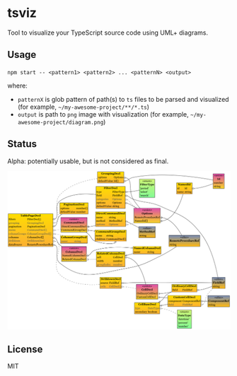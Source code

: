 # tsviz

Tool to visualize your TypeScript source code using UML+ diagrams.

## Usage

`npm start -- <pattern1> <pattern2> ... <patternN> <output>`

where:

- `patternX` is glob pattern of path(s) to `ts` files to be parsed and visualized (for example, `~/my-awesome-project/**/*.ts`)
- `output` is path to `png` image with visualization (for example, `~/my-awesome-project/diagram.png`)

## Status

Alpha: potentially usable, but is not considered as final.

![example](example.png)

## License

MIT
